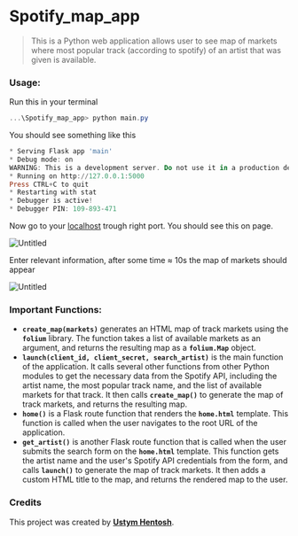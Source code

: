 # Spotify_map_app

> This is a Python web application allows user to see map of markets where most popular track (according to spotify) of an artist that was given is available.
> 

### Usage:

Run this in your terminal

```powershell
...\Spotify_map_app> python main.py
```

You should see something like this

```powershell
* Serving Flask app 'main'
* Debug mode: on
WARNING: This is a development server. Do not use it in a production deployment. Use a production WSGI server instead.
* Running on http://127.0.0.1:5000
Press CTRL+C to quit
* Restarting with stat
* Debugger is active!
* Debugger PIN: 109-893-471
```

Now go to your [localhost](http://127.0.0.1:5000) trough right port. You should see this on page.

![Untitled](Spotify_map_app%2099166f6ba5db43858889640fd1ac06f5/Untitled.png)

Enter relevant information, after some time ≈ 10s the map of markets should appear

![Untitled](Spotify_map_app%2099166f6ba5db43858889640fd1ac06f5/Untitled%201.png)

### Important Functions:

- **`create_map(markets)`** generates an HTML map of track markets using the **`folium`** library. The function takes a list of available markets as an argument, and returns the resulting map as a **`folium.Map`** object.
- **`launch(client_id, client_secret, search_artist)`** is the main function of the application. It calls several other functions from other Python modules to get the necessary data from the Spotify API, including the artist name, the most popular track name, and the list of available markets for that track. It then calls **`create_map()`** to generate the map of track markets, and returns the resulting map.
- **`home()`** is a Flask route function that renders the **`home.html`** template. This function is called when the user navigates to the root URL of the application.
- **`get_artist()`** is another Flask route function that is called when the user submits the search form on the **`home.html`** template. This function gets the artist name and the user's Spotify API credentials from the form, and calls **`launch()`** to generate the map of track markets. It then adds a custom HTML title to the map, and returns the rendered map to the user.

### **Credits**

This project was created by **[Ustym Hentosh](https://github.com/ustymhentosh)**.